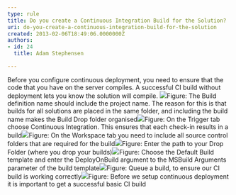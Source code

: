 ```yaml
---
type: rule
title: Do you create a Continuous Integration Build for the Solution?
uri: do-you-create-a-continuous-integration-build-for-the-solution
created: 2013-02-06T18:49:06.0000000Z
authors:
- id: 24
  title: Adam Stephensen

---
```


 
Before you configure continuous deployment, you need to ensure that the code that you have on the server compiles. A successful CI build without deployment lets you know the solution will compile.
 ![](/TFS/Rules-to-Better-Continuous-Deployment/PublishingImages/ci-build-1.jpg)Figure: The Build definition name should include the project name. The reason for this is that builds for all solutions are placed in the same folder, and including the build name makes the Build Drop folder organised![](/TFS/Rules-to-Better-Continuous-Deployment/PublishingImages/ci-build-2.jpg)Figure: On the Trigger tab choose Continuous Integration. This ensures that each check-in results in a build![](/TFS/Rules-to-Better-Continuous-Deployment/PublishingImages/ci-build-3.jpg)Figure: On the Workspace tab you need to include all source control folders that are required for the build![](/TFS/Rules-to-Better-Continuous-Deployment/PublishingImages/ci-build-4.jpg)Figure: Enter the path to your Drop Folder (where you drop your builds)![](/TFS/Rules-to-Better-Continuous-Deployment/PublishingImages/ci-build-5.jpg)Figure: Choose the Default Build template and enter the DeployOnBuild argument to the MSBuild Arguments parameter of the build template![](/TFS/Rules-to-Better-Continuous-Deployment/PublishingImages/ci-build-6.jpg)Figure: Queue a build, to ensure our CI build is working correctly![](/TFS/Rules-to-Better-Continuous-Deployment/PublishingImages/ci-build-7.jpg)Figure: Before we setup continuous deployment it is important to get a successful basic CI build
